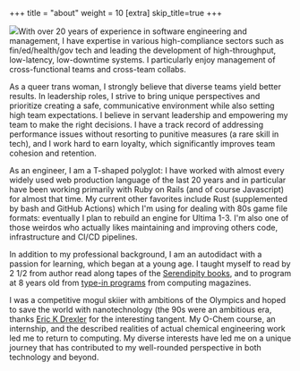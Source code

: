 +++
title = "about"
weight = 10
[extra]
skip_title=true
+++

<img src="{{resize_image(path='/assets/images/me.jpg', width=200, height=200) }}"/>With over 20 years of experience in software engineering and management, I have expertise in various high-compliance sectors such as fin/ed/health/gov tech and leading the development of high-throughput, low-latency, low-downtime systems. I particularly enjoy management of cross-functional teams and cross-team collabs.

As a queer trans woman, I strongly believe that diverse teams yield better results. In leadership roles, I strive to bring unique perspectives and prioritize creating a safe, communicative environment while also setting high team expectations. I believe in servant leadership and empowering my team to make the right decisions. I have a track record of addressing performance issues without resorting to punitive measures (a rare skill in tech), and I work hard to earn loyalty, which significantly improves team cohesion and retention.

As an engineer, I am a T-shaped polyglot: I have worked with almost every widely used web production language of the last 20 years and in particular have been working primarily with Ruby on Rails (and of course Javascript) for almost that time. My current other favorites include Rust (supplemented by bash and GitHub Actions) which I'm using for dealing with 80s game file formats: eventually I plan to rebuild an engine for Ultima 1-3. I'm also one of those weirdos who actually likes maintaining and improving others code, infrastructure and CI/CD pipelines.

In addition to my professional background, I am an autodidact with a passion for learning, which began at a young age. I taught myself to read by 2 1/2 from author read along tapes of the [Serendipity books](https://en.wikipedia.org/wiki/Serendipity_(book_series)), and to program at 8 years old from [type-in programs](https://en.wikipedia.org/wiki/Type-in_program) from computing magazines.

I was a competitive mogul skiier with ambitions of the Olympics and hoped to save the world with nanotechnology (the 90s were an ambitious era, thanks [Eric K Drexler](https://en.wikipedia.org/wiki/Engines_of_Creation) for the interesting tangent. My O-Chem course, an internship, and the described realities of actual chemical engineering work led me to return to computing. My diverse interests have led me on a unique journey that has contributed to my well-rounded perspective in both technology and beyond.